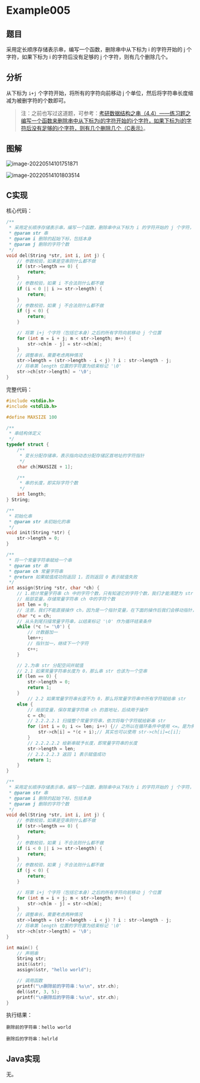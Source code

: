 # Example005

## 题目

采用定长顺序存储表示串，编写一个函数，删除串中从下标为 i 的字符开始的 j 个字符，如果下标为 i 的字符后没有足够的 j 个字符，则有几个删除几个。





## 分析

从下标为 `i+j` 个字符开始，将所有的字符向前移动 j 个单位，然后将字符串长度缩减为被删字符的个数即可。

> 注：之前也写过这道题，可参考：[考研数据结构之串（4.4）——练习题之编写一个函数来删除串中从下标为i的字符开始的j个字符，如果下标为i的字符后没有足够的j个字符，则有几个删除几个（C表示）](https://blog.csdn.net/cnds123321/article/details/106524252)。





## 图解

![image-20220514101751871](image-Example005/image-20220514101751871.png)

![image-20220514101803514](image-Example005/image-20220514101803514.png)





## C实现

核心代码：

```c
/**
 * 采用定长顺序存储表示串，编写一个函数，删除串中从下标为 i 的字符开始的 j 个字符，如果下标为 i 的字符后没有足够的 j 个字符，则有几个删除几个
 * @param str 串
 * @param i 删除的起始下标，包括本身
 * @param j 删除的字符个数
 */
void del(String *str, int i, int j) {
    // 参数校验，如果是空串则什么都不做
    if (str->length == 0) {
        return;
    }
    // 参数校验，如果 i 不合法则什么都不做
    if (i < 0 || i >= str->length) {
        return;
    }
    // 参数校验，如果 j 不合法则什么都不做
    if (j < 0) {
        return;
    }

    // 将第 i+j 个字符（包括它本身）之后的所有字符向前移动 j 个位置
    for (int m = i + j; m < str->length; m++) {
        str->ch[m - j] = str->ch[m];
    }
    // 调整串长，需要考虑两种情况
    str->length = (str->length - i < j) ? i : str->length - j;
    // 将串第 length 位置的字符置为结束标记 '\0'
    str->ch[str->length] = '\0';
}
```

完整代码：

```c
#include <stdio.h>
#include <stdlib.h>

#define MAXSIZE 100

/**
 * 串结构体定义
 */
typedef struct {
    /**
     * 变长分配存储串，表示指向动态分配存储区首地址的字符指针
     */
    char ch[MAXSIZE + 1];

    /**
     * 串的长度，即实际字符个数
     */
    int length;
} String;

/**
 * 初始化串
 * @param str 未初始化的串
 */
void init(String *str) {
    str->length = 0;
}

/**
 * 将一个常量字符串赋给一个串
 * @param str 串
 * @param ch 常量字符串
 * @return 如果赋值成功则返回 1，否则返回 0 表示赋值失败
 */
int assign(String *str, char *ch) {
    // 1.统计常量字符串 ch 中的字符个数，只有知道它的字符个数，我们才能清楚为 str 分配多少个字符空间
    // 局部变量，存储常量字符串 ch 中的字符个数
    int len = 0;
    // 注意，我们不能直接操作 ch，因为是一个指针变量，在下面的操作后我们会移动指针，会修改掉 ch 原本的值，后面如果需要再使用就不是传入的参数值，所以要创建一个临时局部变量引用它的值来进行操作
    char *c = ch;
    // 从头到尾扫描常量字符串，以结束标记 '\0' 作为循环结束条件
    while (*c != '\0') {
        // 计数器加一
        len++;
        // 指针加一，继续下一个字符
        c++;
    }

    // 2.为串 str 分配空间并赋值
    // 2.1 如果常量字符串长度为 0，那么串 str 也该为一个空串
    if (len == 0) {
        str->length = 0;
        return 1;
    }
        // 2.2 如果常量字符串长度不为 0，那么将常量字符串中所有字符赋给串 str
    else {
        // 局部变量，保存常量字符串 ch 的首地址，后续用于操作
        c = ch;
        // 2.2.2.2.1 扫描整个常量字符串，依次将每个字符赋给新串 str
        for (int i = 0; i <= len; i++) {// 之所以在循环条件中使用 <=。是为例将常量字符串最后的 '\0' 字符也复制到新串中作为结束标记
            str->ch[i] = *(c + i);// 其实也可以使用 str->ch[i]=c[i];
        }
        // 2.2.2.2.2 给新串赋予长度，即常量字符串的长度
        str->length = len;
        // 2.2.2.2.3 返回 1 表示赋值成功
        return 1;
    }
}

/**
 * 采用定长顺序存储表示串，编写一个函数，删除串中从下标为 i 的字符开始的 j 个字符，如果下标为 i 的字符后没有足够的 j 个字符，则有几个删除几个
 * @param str 串
 * @param i 删除的起始下标，包括本身
 * @param j 删除的字符个数
 */
void del(String *str, int i, int j) {
    // 参数校验，如果是空串则什么都不做
    if (str->length == 0) {
        return;
    }
    // 参数校验，如果 i 不合法则什么都不做
    if (i < 0 || i >= str->length) {
        return;
    }
    // 参数校验，如果 j 不合法则什么都不做
    if (j < 0) {
        return;
    }

    // 将第 i+j 个字符（包括它本身）之后的所有字符向前移动 j 个位置
    for (int m = i + j; m < str->length; m++) {
        str->ch[m - j] = str->ch[m];
    }
    // 调整串长，需要考虑两种情况
    str->length = (str->length - i < j) ? i : str->length - j;
    // 将串第 length 位置的字符置为结束标记 '\0'
    str->ch[str->length] = '\0';
}

int main() {
    // 声明串
    String str;
    init(&str);
    assign(&str, "hello world");

    // 调用函数
    printf("\n删除前的字符串：%s\n", str.ch);
    del(&str, 3, 5);
    printf("\n删除后的字符串：%s\n", str.ch);
}
```

执行结果：

```text
删除前的字符串：hello world

删除后的字符串：helrld
```





## Java实现

无。